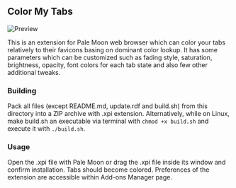 ## Color My Tabs
![Preview](http://i.imgur.com/NXhqGTX.png)

This is an extension for Pale Moon web browser which can color your tabs relatively to their favicons basing on dominant color lookup. It has some parameters which can be customized such as fading style, saturation, brightness, opacity, font colors for each tab state and also few other additional tweaks.

### Building
Pack all files (except README.md, update.rdf and build.sh) from this directory into a ZIP archive with .xpi extension. Alternatively, while on Linux, make build.sh an executable via terminal with `chmod +x build.sh` and execute it with `./build.sh`.

### Usage
Open the .xpi file with Pale Moon or drag the .xpi file inside its window and confirm installation. Tabs should become colored. Preferences of the extension are accessible within Add-ons Manager page.